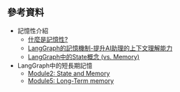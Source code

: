 ## **參考資料**

- 記憶性介紹
   - [什麼是記憶性?](https://langchain-ai.github.io/langgraph/concepts/memory/)
   - [LangGraph的記憶機制-提升AI助理的上下文理解能力](https://ithelp.ithome.com.tw/articles/10348818)
   - [LangGraph中的State概念 (vs. Memory)](https://zhuanlan.zhihu.com/p/14314257172)
- LangGraph中的短長期記憶
    - [Module2: State and Memory](https://academy.langchain.com/courses/take/intro-to-langgraph/lessons/58239430-module-2-introduction)
    - [Module5: Long-Term memory](https://academy.langchain.com/courses/take/intro-to-langgraph/texts/59971041-module-5-resources)

